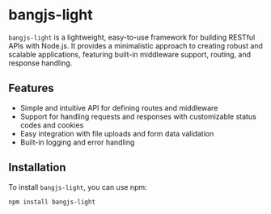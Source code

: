 # bangjs-light

`bangjs-light` is a lightweight, easy-to-use framework for building RESTful APIs with Node.js. It provides a minimalistic approach to creating robust and scalable applications, featuring built-in middleware support, routing, and response handling.

## Features

- Simple and intuitive API for defining routes and middleware
- Support for handling requests and responses with customizable status codes and cookies
- Easy integration with file uploads and form data validation
- Built-in logging and error handling

## Installation

To install `bangjs-light`, you can use npm:

```bash
npm install bangjs-light
